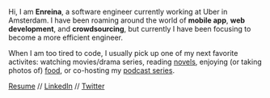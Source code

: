 Hi, I am **Enreina**, a software engineer currently working at Uber in Amsterdam. I have been roaming around the world of **mobile app**, **web development**, and **crowdsourcing**, but currently I have been focusing to become a more efficient engineer. 

When I am too tired to code, I usually pick up one of my next favorite activites: watching movies/drama series, reading [novels](https://www.goodreads.com/user/show/2945063-enreina), enjoying (or taking photos of) [food](https://www.instagram.com/stories/highlights/18132363679005219/), or co-hosting my [podcast series](https://anchor.fm/conn-friends).

[Resume]({{site.baseurl}}/assets/docs/RESUME_Enreina_March2019.pdf) // [LinkedIn](https://www.linkedin.com/in/enreina/) // [Twitter](https://twitter.com/enreina_)
